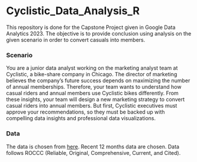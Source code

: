 # Cyclistic_Data_Analysis_R

This repository is done for the Capstone Project given in Google Data Analytics 2023. The objective is to provide conclusion using analysis on the given scenario in order to convert casuals into members.

### Scenario

You are a junior data analyst working on the marketing analyst team at Cyclistic, a bike-share company in Chicago. The director of marketing believes the company’s future success depends on maximizing the number of annual memberships. Therefore, your team wants to understand how casual riders and annual members use Cyclistic bikes differently. From these insights, your team will design a new marketing strategy to convert casual riders into annual members. But first, Cyclistic executives must approve your recommendations, so they must be backed up with compelling data insights and professional data visualizations.

### Data

The data is chosen from [here](https://divvy-tripdata.s3.amazonaws.com/index.html). Recent 12 months data are chosen. Data follows ROCCC (Reliable, Original, Comprehensive, Current, and Cited).

